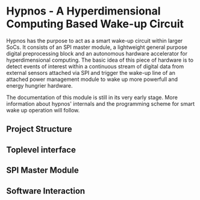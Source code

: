 # Hypnos - A Hyperdimensional Computing Based Wake-up Circuit
Hypnos has the purpose to act as a smart wake-up circuit within larger SoCs. It
consists of an SPI master module, a lightweight general purpose digital
preprocessing block and an autonomous hardware accelerator for hyperdimensional
computing. The basic idea of this piece of hardware is to detect events of
interest within a continuous stream of digital data from external sensors
attached via SPI and trigger the wake-up line of an attached power management
module to wake up more powerfull and energy hungrier hardware.

The documentation of this module is still in its very early stage. More
information about hypnos' internals and the programming scheme for smart wake up
operation will follow.
## Project Structure
## Toplevel interface
## SPI Master Module
## Software Interaction
